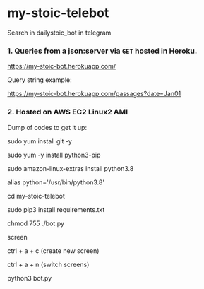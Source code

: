 # my-stoic-telebot

Search in dailystoic_bot in telegram

### 1. Queries from a json:server via `GET` hosted in Heroku.

https://my-stoic-bot.herokuapp.com/

Query string example:

https://my-stoic-bot.herokuapp.com/passages?date=Jan01

### 2. Hosted on AWS EC2 Linux2 AMI

Dump of codes to get it up:

sudo yum install git -y

sudo yum -y install python3-pip

sudo amazon-linux-extras install python3.8

alias python='/usr/bin/python3.8'

cd my-stoic-telebot

sudo pip3 install requirements.txt

chmod 755 ./bot.py

screen

ctrl + a + c (create new screen)

ctrl + a + n (switch screens)

python3 bot.py